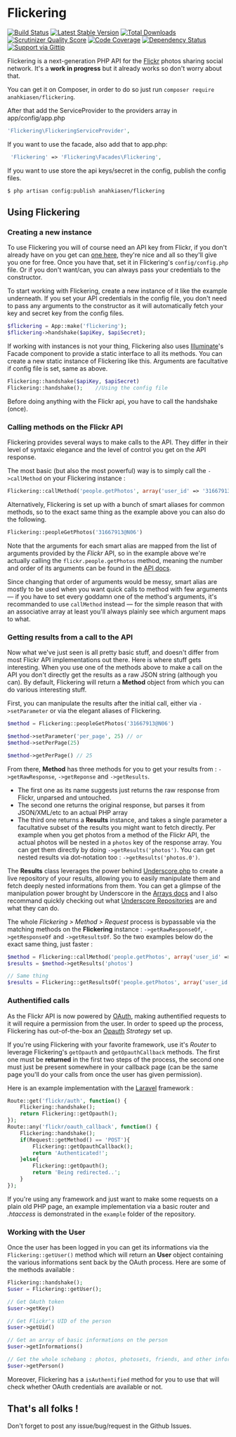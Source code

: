 # Flickering

[![Build Status](http://img.shields.io/travis/Anahkiasen/flickering.svg?style=flat)](https://travis-ci.org/Anahkiasen/flickering)
[![Latest Stable Version](http://img.shields.io/packagist/v/anahkiasen/flickering.svg?style=flat)](https://packagist.org/packages/anahkiasen/flickering)
[![Total Downloads](http://img.shields.io/packagist/dt/anahkiasen/flickering.svg?style=flat)](https://packagist.org/packages/anahkiasen/flickering)
[![Scrutinizer Quality Score](http://img.shields.io/scrutinizer/g/Anahkiasen/flickering.svg?style=flat)](https://scrutinizer-ci.com/g/Anahkiasen/flickering/)
[![Code Coverage](http://img.shields.io/scrutinizer/coverage/g/Anahkiasen/flickering.svg?style=flat)](https://scrutinizer-ci.com/g/Anahkiasen/flickering/)
[![Dependency Status](https://www.versioneye.com/user/projects/53f1c65f13bb0677b1000744/badge.svg?style=flat)](https://www.versioneye.com/user/projects/53f1c65f13bb0677b1000744)
[![Support via Gittip](http://img.shields.io/gittip/Anahkiasen.svg?style=flat)](https://www.gittip.com/Anahkiasen/)

Flickering is a next-generation PHP API for the [Flickr][] photos sharing social network.
It's a **work in progress** but it already works so don't worry about that.

You can get it on Composer, in order to do so just run `composer require anahkiasen/flickering`.

After that add the ServiceProvider to the providers array in app/config/app.php

```php
'Flickering\FlickeringServiceProvider',
```

If you want to use the facade, also add that to app.php:

```php
 'Flickering' => 'Flickering\Facades\Flickering',
 ```

If you want to use store the api keys/secret in the config, publish the config files.

    $ php artisan config:publish anahkiasen/flickering

## Using Flickering

### Creating a new instance

To use Flickering you will of course need an API key from Flickr, if you don't already have on you get can [one here][], they're nice and all so they'll give you one for free.
Once you have that, set it in Flickering's `config/config.php` file. Or if you don't want/can, you can always pass your credentials to the constructor.

To start working with Flickering, create a new instance of it like the example underneath. If you set your API credentials in the config file, you don't need to pass any arguments to the constructor as it will automatically fetch your key and secret key from the config files.

```php
$flickering = App::make('flickering');
$flickering->handshake($apiKey, $apiSecret);
```

If working with instances is not your thing, Flickering also uses [Illuminate][]'s Facade component to provide a static interface to all its methods. You can create a new static instance of Flickering like this. Arguments are facultative if config file is set, same as above.

```php
Flickering::handshake($apiKey, $apiSecret)
Flickering::handshake();    //Using the config file
```

Before doing anything with the Flickr api, you have to call the handshake (once).

### Calling methods on the Flickr API

Flickering provides several ways to make calls to the API. They differ in their level of syntaxic elegance and the level of control you get on the API response.

The most basic (but also the most powerful) way is to simply call the `->callMethod` on your Flickering instance :

```php
Flickering::callMethod('people.getPhotos', array('user_id' => '31667913@N06'));
```

Alternatively, Flickering is set up with a bunch of smart aliases for common methods, so to the exact same thing as the example above you can also do the following.

```php
Flickering::peopleGetPhotos('31667913@N06')
```

Note that the arguments for each smart alias are mapped from the list of arguments provided by the _Flickr_ API, so in the example above we're actually calling the `flickr.people.getPhotos` method, meaning the number and order of its arguments can be found in the [API docs][].

Since changing that order of arguments would be messy, smart alias are mostly to be used when you want quick calls to method with few arguments — if you have to set every goddamn one of the method's arguments, it's recommanded to use `callMethod` instead — for the simple reason that with an associative array at least you'll always plainly see which argument maps to what.

### Getting results from a call to the API

Now what we've just seen is all pretty basic stuff, and doesn't differ from most Flickr API implementations out there. Here is where stuff gets interesting. When you use one of the methods above to make a call on the API you don't directly get the results as a raw JSON string (although you can). By default, Flickering will return a **Method** object from which you can do various interesting stuff.

First, you can manipulate the results after the initial call, either via `->setParameter` or via the elegant aliases of Flickering.

```php
$method = Flickering::peopleGetPhotos('31667913@N06')

$method->setParameter('per_page', 25) // or
$method->setPerPage(25)

$method->getPerPage() // 25
```

From there, **Method** has three methods for you to get your results from : `->getRawResponse`, `->getReponse` and `->getResults`.

* The first one as its name suggests just returns the raw response from Flickr, unparsed and untouched.
* The second one returns the original response, but parses it from JSON/XML/etc to an actual PHP array
* The third one returns a **Results** instance, and takes a single parameter a facultative subset of the results you might want to fetch directly. Per example when you get photos from a method of the Flickr API, the actual photos will be nested in a `photos` key of the response array. You can get them directly by doing `->getResults('photos')`. You can get nested results via dot-notation too : `->getResults('photos.0')`.

The **Results** class leverages the power behind [Underscore.php][] to create a live repository of your results, allowing you to easily manipulate them and fetch deeply nested informations from them. You can get a glimpse of the manipulation power brought by Underscore in the [Arrays docs][] and I also recommand quickly checking out what [Underscore Repositories][] are and what they can do.

The whole _Flickering > Method > Request_ process is bypassable via the matching methods on the **Flickering** instance : `->getRawResponseOf`, `->getResponseOf` and `->getResultsOf`. So the two examples below do the exact same thing, just faster :

```php
$method = Flickering::callMethod('people.getPhotos', array('user_id' => '31667913@N06'))
$results = $method->getResults('photos')

// Same thing
$results = Flickering::getResultsOf('people.getPhotos', array('user_id' => '31667913@N06'))
```

### Authentified calls

As the Flickr API is now powered by [OAuth][], making authentified requests to it will require a permission from the user. In order to speed up the process, Flickering has out-of-the-box an [Opauth][] _Strategy_ set up.

If you're using Flickering with your favorite framework, use it's _Router_ to leverage Flickering's `getOpauth` and `getOpauthCallback` methods. The first one must be **returned** in the first two steps of the process, the second one must just be present somewhere in your callback page (can be the same page you'll do your calls from once the user has given permission).

Here is an example implementation with the [Laravel][] framework :

```php
Route::get('flickr/auth', function() {
    Flickering::handshake();
    return Flickering::getOpauth();
});
Route::any('flickr/oauth_callback', function() {
    Flickering::handshake();
    if(Request::getMethod() == 'POST'){
        Flickering::getOpauthCallback();
        return 'Authenticated!';
    }else{
        Flickering::getOpauth();
        return 'Being redirected..';
    }
});
```

If you're using any framework and just want to make some requests on a plain old PHP page, an example implementation via a basic router and _.htaccess_ is demonstrated in the `example` folder of the repository.

### Working with the User

Once the user has been logged in you can get its informations via the `Flickering::getUser()` method which will return an **User** object containing the various informations sent back by the OAuth process. Here are some of the methods available :

```php
Flickering::handshake();
$user = Flickering::getUser();

// Get OAuth token
$user->getKey()

// Get Flickr's UID of the person
$user->getUid()

// Get an array of basic informations on the person
$user->getInformations()

// Get the whole schebang : photos, photosets, friends, and other informations made public by the user
$user->getPerson()
```

Moreover, Flickering has a `isAuthentified` method for you to use that will check whether OAuth credentials are available or not.

## That's all folks !

Don't forget to post any issue/bug/request in the Github Issues.

[API docs]: http://www.flickr.com/services/api/explore/flickr.people.getPhotos
[Arrays docs]: https://github.com/Anahkiasen/underscore-php/wiki/Arrays
[Flickr]: http://www.flickr.com/
[Illuminate]: https://github.com/illuminate/support
[Laravel]: http://laravel.com/
[OAuth]: http://oauth.net/
[one here]: http://www.flickr.com/services/apps/create/apply/
[Opauth]: http://opauth.org/
[Underscore Repositories]: https://github.com/Anahkiasen/underscore-php/wiki/Repository
[Underscore.php]: http://anahkiasen.github.com/underscore-php

